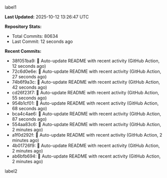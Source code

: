 
label1 
<!-- ACTIVITY_START -->
**Last Updated:** 2025-10-12 13:26:47 UTC

**Repository Stats:**
- Total Commits: 80634
- Last Commit: 12 seconds ago

**Recent Commits:**
- 38f051ba9: 🤖 Auto-update README with recent activity (GitHub Action, 12 seconds ago)
- 72c6d0e6e: 🤖 Auto-update README with recent activity (GitHub Action, 27 seconds ago)
- 74b6f9a3c: 🤖 Auto-update README with recent activity (GitHub Action, 42 seconds ago)
- cd26f23f7: 🤖 Auto-update README with recent activity (GitHub Action, 55 seconds ago)
- 954b1cf01: 🤖 Auto-update README with recent activity (GitHub Action, 68 seconds ago)
- bca4c4ae6: 🤖 Auto-update README with recent activity (GitHub Action, 87 seconds ago)
- 554aa83c6: 🤖 Auto-update README with recent activity (GitHub Action, 2 minutes ago)
- a1f0d292f: 🤖 Auto-update README with recent activity (GitHub Action, 2 minutes ago)
- 4b01726f9: 🤖 Auto-update README with recent activity (GitHub Action, 2 minutes ago)
- ab6bfb694: 🤖 Auto-update README with recent activity (GitHub Action, 2 minutes ago)
<!-- ACTIVITY_END -->

label2
